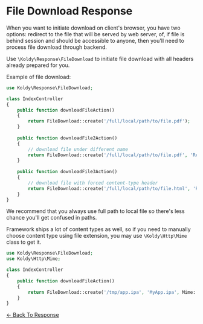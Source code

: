 # File Download Response

When you want to initiate download on client's browser, you have two options: redirect to the file that will be served
by web server, of, if file is behind session and should be accessible to anyone, then you'll need to process file
download through backend.

Use `\Koldy\Response\FileDownload` to initiate file download with all headers already prepared for you.

Example of file download:

```php
use Koldy\Response\FileDownload;

class IndexController
{
	public function downloadFileAction()
	{
		return FileDownload::create('/full/local/path/to/file.pdf');
	}
	
	public function downloadFile2Action()
	{
		// download file under different name
		return FileDownload::create('/full/local/path/to/file.pdf', 'Report.pdf');
	}
	
	public function downloadFile3Action()
	{
		// download file with forced content-type header
		return FileDownload::create('/full/local/path/to/file.html', 'Report.html', 'text/plain');
	}
}
```

We recommend that you always use full path to local file so there's less chance you'll get confused in paths.

Framework ships a lot of content types as well, so if you need to manually choose content type using file extension,
you may use `\Koldy\Http\Mime` class to get it.

```php
use Koldy\Response\FileDownload;
use Koldy\Http\Mime;

class IndexController
{
	public function downloadFileAction()
	{
		return FileDownload::create('/tmp/app.ipa', 'MyApp.ipa', Mime::getMimeByExtension('ipa'));
	}
}
```



[&larr; Back To Response](../response.md#framework-response-classes)